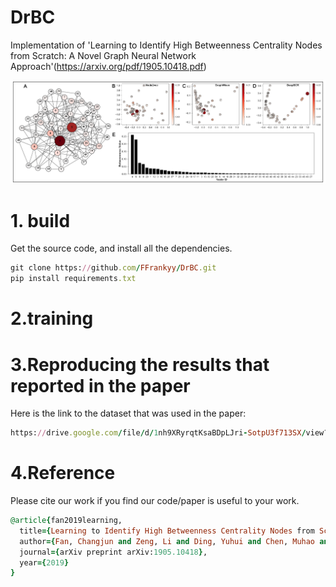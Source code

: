 # DrBC
Implementation of 'Learning to Identify High Betweenness Centrality Nodes from Scratch: A Novel Graph Neural Network Approach'(https://arxiv.org/pdf/1905.10418.pdf)

![](./visualize/Figure_demo.jpg "Demo")


# 1. build
Get the source code, and install all the dependencies.
```ruby
git clone https://github.com/FFrankyy/DrBC.git
pip install requirements.txt
```


# 2.training


# 3.Reproducing the results that reported in the paper
Here is the link to the dataset that was used in the paper:
```ruby
https://drive.google.com/file/d/1nh9XRyrqtKsaBDpLJri-SotpU3f713SX/view?usp=sharing
```

# 4.Reference
Please cite our work if you find our code/paper is useful to your work.

```ruby
@article{fan2019learning,
  title={Learning to Identify High Betweenness Centrality Nodes from Scratch: A Novel Graph Neural Network Approach},
  author={Fan, Changjun and Zeng, Li and Ding, Yuhui and Chen, Muhao and Sun, Yizhou and Liu, Zhong},
  journal={arXiv preprint arXiv:1905.10418},
  year={2019}
}
```
